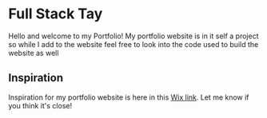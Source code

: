 # Full Stack Tay
Hello and welcome to my Portfolio! My portfolio website is in it self a project so while I add to the website feel free to look into the code used to build the website as well 
## Inspiration
Inspiration for my portfolio website is here in this [Wix link](https://tjvn2202.wixsite.com/taylor-van-ness-full).
Let me know if you think it's close! 
